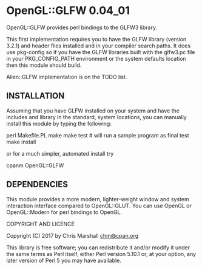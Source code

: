 OpenGL::GLFW 0.04_01
====================

OpenGL::GLFW provides perl bindings to the GLFW3 library.

This first implementation requires you to have the GLFW
library (version 3.2.1) and header files installed and
in your compiler search paths.  It does use pkg-config so
if you have the GLFW libraries built with the glfw3.pc
file in your PKG_CONFIG_PATH environment or the system
defaults location then this module should build.

Alien::GLFW implementation is on the TODO list.


INSTALLATION
------------

Assuming that you have GLFW installed on your system and
have the includes and library in the standard, system locations,
you can manually install this module by typing the following:

   perl Makefile.PL
   make
   make test     # will run a sample program as final test
   make install

or for a much simpler, automated install try

   cpanm OpenGL::GLFW



DEPENDENCIES
------------

This module provides a more modern, lighter-weight window and
system interaction interface compared to OpenGL::GLUT.  You
can use OpenGL or OpenGL::Modern for perl bindings to OpenGL.


COPYRIGHT AND LICENCE

Copyright (C) 2017 by Chris Marshall <chm@cpan.org>

This library is free software; you can redistribute it and/or modify
it under the same terms as Perl itself, either Perl version 5.10.1 or,
at your option, any later version of Perl 5 you may have available.



